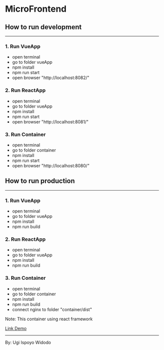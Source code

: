 <h1>MicroFrontend</h1>
<h2>How to run development</h2>
<hr/>
<h3>1. Run VueApp</h3>
<ul>
    <li>open terminal</l1>
    <li>go to folder vueApp</l1>
    <li>npm install</li>
    <li>npm run start</li>
    <li>open browser "http://localhost:8082/"</li>
</ul>
</hr/>
<h3>2. Run ReactApp</h3>
<ul>
    <li>open terminal</l1>
    <li>go to folder vueApp</l1>
    <li>npm install</li>
    <li>npm run start</li>
    <li>open browser "http://localhost:8081/"</li>
</ul>
</hr/>
<h3>3. Run Container</h3>
<ul>
    <li>open terminal</l1>
    <li>go to folder container</l1>
    <li>npm install</li>
    <li>npm run start</li>
    <li>open browser "http://localhost:8080/"</li>
</ul>
<h2>How to run production</h2>
<hr/>
<h3>1. Run VueApp</h3>
<ul>
    <li>open terminal</l1>
    <li>go to folder vueApp</l1>
    <li>npm install</li>
    <li>npm run build</li>
</ul>
</hr/>
<h3>2. Run ReactApp</h3>
<ul>
    <li>open terminal</l1>
    <li>go to folder vueApp</l1>
    <li>npm install</li>
    <li>npm run build</li>
</ul>
</hr/>
<h3>3. Run Container</h3>
<ul>
    <li>open terminal</l1>
    <li>go to folder container</l1>
    <li>npm install</li>
    <li>npm run build</li>
    <li>connect nginx to folder "container/dist"</li>
</ul>
</hr/>
<p>Note: This container using react framework</p>
<a href="http://test-microfrontend.ugiispoyowidodo.com/" target="_blank">
    Link Demo
</a>
<hr/>
<span>By: Ugi Ispoyo Widodo</span>
